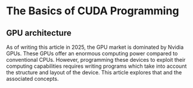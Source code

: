 # The Basics of CUDA Programming

## GPU architecture
As of writing this article in 2025, the GPU market is dominated by Nvidia GPUs. These GPUs offer an enormous computing power compared to 
conventional CPUs. However, programming these devices to exploit their computing capabilities requires writing programs which take into account the 
structure and layout of the device. This article explores that and the associated concepts. 

